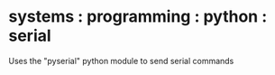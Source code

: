 # systems : programming : python : serial

Uses the "pyserial" python module to send serial commands

```